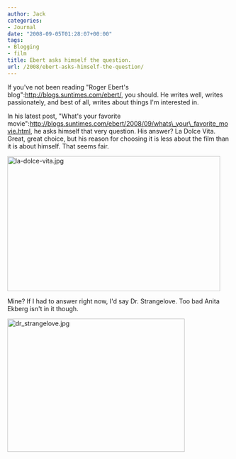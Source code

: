 ```yaml
---
author: Jack
categories:
- Journal
date: "2008-09-05T01:28:07+00:00"
tags:
- Blogging
- film
title: Ebert asks himself the question.
url: /2008/ebert-asks-himself-the-question/
---
```


If you've not been reading "Roger Ebert's blog":http://blogs.suntimes.com/ebert/, you should. He writes well, writes passionately, and best of all, writes about things I'm interested in.

In his latest post, "What's your favorite movie":http://blogs.suntimes.com/ebert/2008/09/whats\_your\_favorite_movie.html, he asks himself that very question. His answer? La Dolce Vita. Great, great choice, but his reason for choosing it is less about the film than it is about himself. That seems fair.

<img src="/files//la-dolce-vita.jpg" alt="la-dolce-vita.jpg" border="0" class="alignnone frame" width="480" height="304" />

Mine? If I had to answer right now, I'd say Dr. Strangelove. Too bad Anita Ekberg isn't in it though.

<img src="/files//dr-strangelove.jpg" alt="dr_strangelove.jpg" class="alignnone frame" border="0" width="400" height="300" />